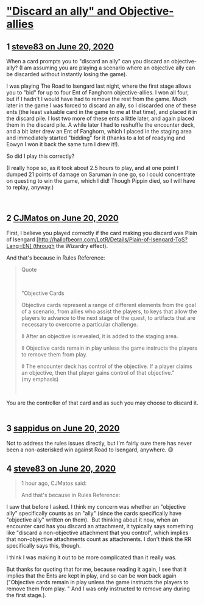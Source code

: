 # [&quot;Discard an ally&quot; and Objective-allies](https://community.fantasyflightgames.com/topic/309260-discard-an-ally-and-objective-allies/)

## 1 [steve83 on June 20, 2020](https://community.fantasyflightgames.com/topic/309260-discard-an-ally-and-objective-allies/?do=findComment&comment=3953627)

When a card prompts you to "discard an ally" can you discard an objective-ally? (I am assuming you are playing a scenario where an objective ally can be discarded without instantly losing the game).

I was playing The Road to Isengard last night, where the first stage allows you to "bid" for up to four Ent of Fanghorn objective-allies. I won all four, but if I hadn't I would have had to remove the rest from the game. Much later in the game I was forced to discard an ally, so I discarded one of these ents (the least valuable card in the game to me at that time), and placed it in the discard pile. I lost two more of these ents a little later, and again placed them in the discard pile. A while later I had to reshuffle the encounter deck, and a bit later drew an Ent of Fanghorn, which I placed in the staging area and immediately started "bidding" for it (thanks to a lot of readying and Eowyn I won it back the same turn I drew it!).

So did I play this correctly?

(I really hope so, as it took about 2.5 hours to play, and at one point I dumped 21 points of damage on Saruman in one go, so I could concentrate on questing to win the game, which I did! Though Pippin died, so I will have to replay, anyway.)

 

## 2 [CJMatos on June 20, 2020](https://community.fantasyflightgames.com/topic/309260-discard-an-ally-and-objective-allies/?do=findComment&comment=3953681)

First, I believe you played correctly if the card making you discard was Plain of Isengard [http://hallofbeorn.com/LotR/Details/Plain-of-Isengard-ToS?Lang=EN] (through the Wizardry effect).

And that's because in Rules Reference:
 

> Quote
> 
>  
> 
> "Objective Cards
> 
> Objective cards represent a range of different elements from the goal of a scenario, from allies who assist the players, to keys that allow the players to advance to the next stage of the quest, to artifacts that are necessary to overcome a particular challenge.
> 
> ◊ After an objective is revealed, it is added to the staging area.
> 
> ◊ Objective cards remain in play unless the game instructs the players to remove them from play.
> 
> ◊ The encounter deck has control of the objective. If a player claims an objective, then that player gains control of that objective." (my emphasis)
> 
>  

You are the controller of that card and as such you may choose to discard it.
 

## 3 [sappidus on June 20, 2020](https://community.fantasyflightgames.com/topic/309260-discard-an-ally-and-objective-allies/?do=findComment&comment=3953700)

Not to address the rules issues directly, but I'm fairly sure there has never been a non-asterisked win against Road to Isengard, anywhere. 😉

## 4 [steve83 on June 20, 2020](https://community.fantasyflightgames.com/topic/309260-discard-an-ally-and-objective-allies/?do=findComment&comment=3953722)

> 1 hour ago, CJMatos said:
> 
> 
> And that's because in Rules Reference:
>  

I saw that before I asked. I think my concern was whether an "objective ally" specifically counts as an "ally" (since the cards specifically have "objective ally" written on them).  But thinking about it now, when an encounter card has you discard an attachment, it typically says something like "discard a non-objective attachment that you control", which implies that non-objective attachments count as attachments. I don't think the RR specifically says this, though.

I think I was making it out to be more complicated than it really was.

But thanks for quoting that for me, because reading it again, I see that it implies that the Ents are kept in play, and so can be won back again ("Objective cards remain in play unless the game instructs the players to remove them from play. " And I was only instructed to remove any during the first stage.).

